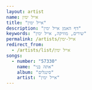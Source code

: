 ```yaml
---
layout: artist
name: אייל ימין
title: "אייל ימין"
description: "דף האמן אייל ימין"
keywords: "שירים, מוזיקה, אייל ימין"
permalink: /artists/אייל-ימין
redirect_from:
  - /artists/list/אייל ימין
songs:
  - number: "57330"
    name: "אתה בני"
    album: "סינגלים"
    artist: "אייל ימין"
---
```


